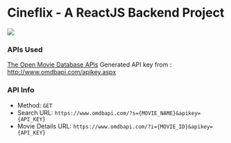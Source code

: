 # Cineflix - A ReactJS Backend Project

![](movie.gif)

### APIs Used
[The Open Movie Database APIs](http://www.omdbapi.com/)
Generated API key from : http://www.omdbapi.com/apikey.aspx

### API Info
* Method: `GET`
* Search URL: `https://www.omdbapi.com/?s={MOVIE_NAME}&apikey={API_KEY}`
* Movie Details URL: `https://www.omdbapi.com/?i={MOVIE_ID}&apikey={API_KEY}`
